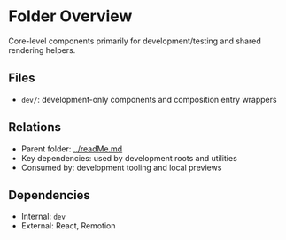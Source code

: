 # Folder Overview

Core-level components primarily for development/testing and shared rendering helpers.

## Files

- `dev/`: development-only components and composition entry wrappers

## Relations

- Parent folder: [../readMe.md](../readMe.md)
- Key dependencies: used by development roots and utilities
- Consumed by: development tooling and local previews

## Dependencies

- Internal: `dev`
- External: React, Remotion

